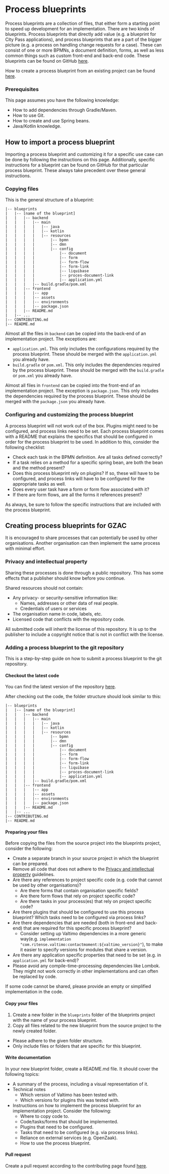 # Process blueprints

Process blueprints are a collection of files, that either form a starting point to speed up development for an
implementation. There are two kinds of blueprints. Process blueprints that directly add value (e.g. a blueprint for City
Pass applications), and process blueprints that are a part of the bigger picture (e.g. a process on handling change
requests for a case). These can consist of one or more BPMNs, a document definition, forms, as well as less common
things such as custom front-end and back-end code. These blueprints can be found on GitHub [here](https://github.com/generiekzaakafhandelcomponent/Basisprocessen).

How to create a process blueprint from an existing project can be found [here](#creating-process-blueprints-for-gzac).

### Prerequisites

This page assumes you have the following knowledge:
* How to add dependencies through Gradle/Maven.
* How to use Git.
* How to create and use Spring beans.
* Java/Kotlin knowledge.

## How to import a process blueprint

Importing a process blueprint and customizing it for a specific use case can be done by following the instructions on
this page. Additionally, specific instructions for a blueprint can be found on GitHub for that particular process
blueprint. These always take precedent over these general instructions.

### Copying files

This is the general structure of a blueprint:

```
|-- blueprints
|   |-- [name of the blueprint]
|   |   |-- backend
|   |   |   |-- main
|   |   |   |   |-- java
|   |   |   |   |-- kotlin
|   |   |   |   |-- resources
|   |   |   |       |-- bpmn
|   |   |   |       |-- dmn
|   |   |   |       |-- config
|   |   |   |           |-- document
|   |   |   |           |-- form
|   |   |   |           |-- form-flow
|   |   |   |           |-- form-link
|   |   |   |           |-- liquibase
|   |   |   |           |-- proces-document-link
|   |   |   |           |-- application.yml
|   |   |   |-- build.gradle/pom.xml
|   |   |-- frontend
|   |   |   |-- app
|   |   |   |-- assets
|   |   |   |-- environments
|   |   |   |-- package.json
|   |   |-- README.md
|   |-- ...
|-- CONTRIBUTING.md
|-- README.md
```

Almost all the files in `backend` can be copied into the back-end of an implementation project. The exceptions are:

* `application.yml`. This only includes the configurations required by the process blueprint. These should be merged
with the `application.yml` you already have.
* `build.gradle` or `pom.xml`. This only includes the dependencies required by the process blueprint. These should be
merged with the `build.gradle` or `pom.xml` you already have.

Almost all files in `frontend` can be copied into the front-end of an implementation project. The exception is 
`package.json`. This only includes the dependencies required by the process blueprint. These should be merged with
the `package.json` you already have.

### Configuring and customizing the process blueprint

A process blueprint will not work out of the box. Plugins might need to be configured, and process links need to be set.
Each process blueprint comes with a README that explains the specifics that should be configured in order for the
process blueprint to be used. In addition to this, consider the following checklist:

* Check each task in the BPMN definition. Are all tasks defined correctly?
* If a task relies on a method for a specific spring bean, are both the bean and the method present?
* Does this process blueprint rely on plugins? If so, these will have to be configured, and process links will have to
be configured for the appropriate tasks as well.
* Does every user task have a form or form flow associated with it?
* If there are form flows, are all the forms it references present?

As always, be sure to follow the specific instructions that are included with the process blueprint.

## Creating process blueprints for GZAC
It is encouraged to share processes that can potentially be used by other organisations. Another organisation can then
implement the same process with minimal effort.

### Privacy and intellectual property
Sharing these processes is done through a public repository. This has some effects that a publisher should know before
you continue.

Shared resources should not contain:
* Any privacy- or security-sensitive information like:
    * Names, addresses or other data of real people.
    * Credentials of users or services
* The organisation name in code, labels, etc.
* Licensed code that conflicts with the repository code.

All submitted code will inherit the license of this repository. It is up to the publisher to include a copyright notice
that is not in conflict with the license.

### Adding a process blueprint to the git repository
This is a step-by-step guide on how to submit a process blueprint to the git repository.

#### Checkout the latest code
You can find the latest version of the repository [here](https://github.com/generiekzaakafhandelcomponent/Basisprocessen).

After checking out the code, the folder structure should look similar to this:
```
|-- blueprints
|   |-- [name of the blueprint]
|   |   |-- backend
|   |   |   |-- main
|   |   |   |   |-- java
|   |   |   |   |-- kotlin
|   |   |   |   |-- resources
|   |   |   |       |-- bpmn
|   |   |   |       |-- dmn
|   |   |   |       |-- config
|   |   |   |           |-- document
|   |   |   |           |-- form
|   |   |   |           |-- form-flow
|   |   |   |           |-- form-link
|   |   |   |           |-- liquibase
|   |   |   |           |-- proces-document-link
|   |   |   |           |-- application.yml
|   |   |   |-- build.gradle/pom.xml
|   |   |-- frontend
|   |   |   |-- app
|   |   |   |-- assets
|   |   |   |-- environments
|   |   |   |-- package.json
|   |   |-- README.md
|   |-- ...
|-- CONTRIBUTING.md
|-- README.md
```

#### Preparing your files
Before copying the files from the source project into the blueprints project, consider the following:
- Create a separate branch in your source project in which the blueprint can be prepared.
- Remove all code that does not adhere to the [Privacy and intellectual property](#privacy-and-intellectual-property)
guidelines.
- Are there any references to project specific code (e.g. code that cannot be used by other organisations)?
  - Are there forms that contain organisation specific fields?
  - Are there form flows that rely on project specific code?
  - Are there tasks in your process(es) that rely on project specific code?
- Are there plugins that should be configured to use this process blueprint? Which tasks need to be configured via
process links?
- Are there dependencies that are needed (both in front-end and back-end) that are required for this specific process
  blueprint?
  - Consider setting up Valtimo dependencies in a more generic way(e.g.
`implementation "com.ritense.valtimo:contactmoment:${valtimo_version}"`), to make it easier to specify versions for
modules that share a version.
- Are there any application specific properties that need to be set (e.g. in `application.yml` for back-end)?
- Please avoid any compile-time-processing dependencies like Lombok. They might not work correctly in other
implementations and can often be replaced by code. 

If some code cannot be shared, please provide an empty or simplified implementation in the code.

#### Copy your files
1. Create a new folder in the `blueprints` folder of the blueprints project with the name of your process blueprint.
2. Copy all files related to the new blueprint from the source project to the newly created folder.
  * Please adhere to the given folder structure.
  * Only include files or folders that are specific for this blueprint.

#### Write documentation
In your new blueprint folder, create a README.md file. It should cover the following topics:
* A summary of the process, including a visual representation of it.
* Technical notes
  * Which version of Valtimo has been tested with.
  * Which versions for plugins this was tested with.
* Instructions on how to implement the process blueprint for an implementation project. Consider the following:
  * Where to copy code to.
  * Code/tasks/forms that should be implemented.
  * Plugins that need to be configured.
  * Tasks that need to be configured (e.g. via process links).
  * Reliance on external services (e.g. OpenZaak).
  * How to use the process blueprint.

#### Pull request
Create a pull request according to the contributing page found [here](https://github.com/generiekzaakafhandelcomponent/Basisprocessen/blob/main/CONTRIBUTING.md).
